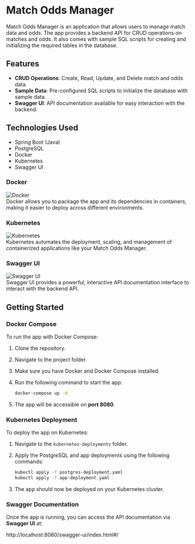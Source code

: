 # Match Odds Manager

Match Odds Manager is an application that allows users to manage match data and odds. The app provides a backend API for CRUD operations on matches and odds. It also comes with sample SQL scripts for creating and initializing the required tables in the database.

## Features

- **CRUD Operations**: Create, Read, Update, and Delete match and odds data.
- **Sample Data**: Pre-configured SQL scripts to initialize the database with sample data.
- **Swagger UI**: API documentation available for easy interaction with the backend.

## Technologies Used

- Spring Boot (Java)
- PostgreSQL
- Docker
- Kubernetes
- Swagger UI

### Docker
![Docker](https://www.docker.com/sites/default/files/d8/2019-07/Moby-logo.png)  
Docker allows you to package the app and its dependencies in containers, making it easier to deploy across different environments.

### Kubernetes
![Kubernetes](https://kubernetes.io/images/kubernetes-horizontal-color.png)  
Kubernetes automates the deployment, scaling, and management of containerized applications like your Match Odds Manager.

### Swagger UI
![Swagger UI](https://swagger.io/wp-content/uploads/2019/06/swagger_logo_horiz.png)  
Swagger UI provides a powerful, interactive API documentation interface to interact with the backend API.

## Getting Started

### Docker Compose

To run the app with Docker Compose:

1. Clone the repository.
2. Navigate to the project folder.
3. Make sure you have Docker and Docker Compose installed.
4. Run the following command to start the app:

    ```sh
    docker-compose up -d
    ```

5. The app will be accessible on **port 8080**.

### Kubernetes Deployment

To deploy the app on Kubernetes:

1. Navigate to the `kubernetes-deployments` folder.
2. Apply the PostgreSQL and app deployments using the following commands:

    ```sh
    kubectl apply -f postgres-deployment.yaml
    kubectl apply -f app-deployment.yaml
    ```

3. The app should now be deployed on your Kubernetes cluster.

### Swagger Documentation

Once the app is running, you can access the API documentation via **Swagger UI** at:

http://localhost:8080/swagger-ui/index.html#/
